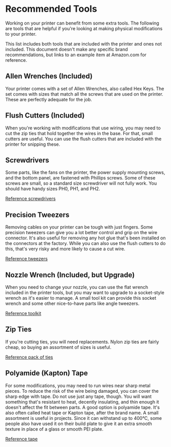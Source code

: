 # Recommended Tools
Working on your printer can benefit from some extra tools. The following are tools that are helpful if you're looking at making physical modifications to your printer.

This list includes both tools that are included with the printer and ones not included. This document doesn't make any specific brand recommendations, but links to an example item at Amazon.com for reference.

## Allen Wrenches (Included)
Your printer comes with a set of Allen Wrenches, also called Hex Keys. The set comes with sizes that match all the screws that are used on the printer. These are perfectly adequate for the job.

## Flush Cutters (Included)
When you're working with modifications that use wiring, you may need to cut the zip ties that hold together the wires in the base. For that, small cutters are useful. You can use the flush cutters that are included with the printer for snipping these.

## Screwdrivers
Some parts, like the fans on the printer, the power supply mounting screws, and the bottom panel, are fastened with Phillips screws. Some of these screws are small, so a standard size screwdriver will not fully work. You should have handy sizes PH0, PH1, and PH2. 

[Reference screwdrivers](https://www.amazon.com/dp/B08XY5C41N/)

## Precision Tweezers
Removing cables on your printer can be tough with just fingers. Some precision tweezers can give you a lot better control and grip on the wire connector. It's also useful for removing any hot glue that's been installed on the connectors at the factory. While you can also use the flush cutters to do this, that's very risky and more likely to cause a cut wire.

[Reference tweezers](https://www.amazon.com/dp/B07ZBZ7MSF/)

## Nozzle Wrench (Included, but Upgrade)
When you need to change your nozzle, you can use the flat wrench included in the printer tools, but you may want to upgrade to a socket-style wrench as it's easier to manage. A small tool kit can provide this socket wrench and some other nice-to-have parts like angle tweezers.

[Reference toolkit](https://www.amazon.com/dp/B0D41WWVTZ/)

## Zip Ties
If you're cutting ties, you will need replacements. Nylon zip ties are fairly cheap, so buying an assortment of sizes is useful.

[Reference pack of ties](https://www.amazon.com/dp/B097M825XG/)

## Polyamide (Kapton) Tape
For some modifications, you may need to run wires near sharp metal pieces. To reduce the risk of the wire being damaged, you can cover the sharp edge with tape. Do not use just any tape, though. You will want something that's resistant to heat, decently insulating, and thin enough it doesn't affect the fit between parts. A good option is polyamide tape. It's also often called heat tape or Kapton tape, after the brand name. A small assortment is useful in projects. Since it can withstand up to 400°C, some people also have used it on their build plate to give it an extra smooth texture in place of a glass or smooth PEI plate.

[Reference tape](https://www.amazon.com/dp/B072Z92QZ2/)

